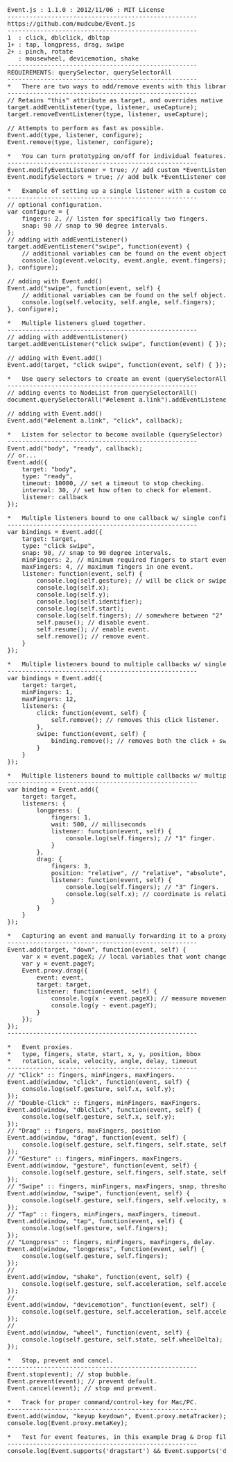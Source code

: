<pre>
Event.js : 1.1.0 : 2012/11/06 : MIT License
----------------------------------------------------
https://github.com/mudcube/Event.js
----------------------------------------------------
1  : click, dblclick, dbltap
1+ : tap, longpress, drag, swipe
2+ : pinch, rotate
   : mousewheel, devicemotion, shake
----------------------------------------------------
REQUIREMENTS: querySelector, querySelectorAll
----------------------------------------------------
*	There are two ways to add/remove events with this library.
----------------------------------------------------
// Retains "this" attribute as target, and overrides native addEventListener.
target.addEventListener(type, listener, useCapture); 
target.removeEventListener(type, listener, useCapture);

// Attempts to perform as fast as possible.
Event.add(type, listener, configure); 
Event.remove(type, listener, configure);

*	You can turn prototyping on/off for individual features.
----------------------------------------------------
Event.modifyEventListener = true; // add custom *EventListener commands to HTMLElements.
Event.modifySelectors = true; // add bulk *EventListener commands on NodeLists from querySelectorAll and others.

*	Example of setting up a single listener with a custom configuration.
----------------------------------------------------
// optional configuration.
var configure = {
	fingers: 2, // listen for specifically two fingers.
	snap: 90 // snap to 90 degree intervals.
};
// adding with addEventListener()
target.addEventListener("swipe", function(event) {
	// additional variables can be found on the event object.
	console.log(event.velocity, event.angle, event.fingers);
}, configure);

// adding with Event.add()
Event.add("swipe", function(event, self) {
	// additional variables can be found on the self object.
	console.log(self.velocity, self.angle, self.fingers);
}, configure);

*	Multiple listeners glued together.
----------------------------------------------------
// adding with addEventListener()
target.addEventListener("click swipe", function(event) { });

// adding with Event.add()
Event.add(target, "click swipe", function(event, self) { });

*	Use query selectors to create an event (querySelectorAll)
----------------------------------------------------
// adding events to NodeList from querySelectorAll()
document.querySelectorAll("#element a.link").addEventListener("click", callback);

// adding with Event.add()
Event.add("#element a.link", "click", callback);

*	Listen for selector to become available (querySelector)
----------------------------------------------------
Event.add("body", "ready", callback);
// or...
Event.add({
	target: "body", 
	type: "ready", 
	timeout: 10000, // set a timeout to stop checking.
	interval: 30, // set how often to check for element.
	listener: callback
});

*	Multiple listeners bound to one callback w/ single configuration.
----------------------------------------------------
var bindings = Event.add({
	target: target,
	type: "click swipe",
	snap: 90, // snap to 90 degree intervals.
	minFingers: 2, // minimum required fingers to start event.
	maxFingers: 4, // maximum fingers in one event.
	listener: function(event, self) {
		console.log(self.gesture); // will be click or swipe.
		console.log(self.x);
		console.log(self.y);
		console.log(self.identifier);
		console.log(self.start);
		console.log(self.fingers); // somewhere between "2" and "4".
		self.pause(); // disable event.
		self.resume(); // enable event.
		self.remove(); // remove event.
	}
});

*	Multiple listeners bound to multiple callbacks w/ single configuration.
----------------------------------------------------
var bindings = Event.add({
	target: target,
	minFingers: 1,
	maxFingers: 12,
	listeners: {
		click: function(event, self) {
			self.remove(); // removes this click listener.
		},
		swipe: function(event, self) {
			binding.remove(); // removes both the click + swipe listeners.
		}
	}
});

*	Multiple listeners bound to multiple callbacks w/ multiple configurations.
----------------------------------------------------
var binding = Event.add({
	target: target,
	listeners: {
		longpress: {
			fingers: 1,
			wait: 500, // milliseconds
			listener: function(event, self) {
				console.log(self.fingers); // "1" finger.
			}
		},
		drag: {
			fingers: 3,
			position: "relative", // "relative", "absolute", "difference", "move"
			listener: function(event, self) {
				console.log(self.fingers); // "3" fingers.
				console.log(self.x); // coordinate is relative to edge of target.
			}
		}
	}
});

*	Capturing an event and manually forwarding it to a proxy (tiered events).
----------------------------------------------------
Event.add(target, "down", function(event, self) {
	var x = event.pageX; // local variables that wont change.
	var y = event.pageY;
	Event.proxy.drag({
		event: event,
		target: target,
		listener: function(event, self) {
			console.log(x - event.pageX); // measure movement.
			console.log(y - event.pageY);
		}
	});
});
----------------------------------------------------

*	Event proxies.
*	type, fingers, state, start, x, y, position, bbox
*	rotation, scale, velocity, angle, delay, timeout
----------------------------------------------------
// "Click" :: fingers, minFingers, maxFingers.
Event.add(window, "click", function(event, self) {
	console.log(self.gesture, self.x, self.y);
});
// "Double-Click" :: fingers, minFingers, maxFingers.
Event.add(window, "dblclick", function(event, self) {
	console.log(self.gesture, self.x, self.y);
});
// "Drag" :: fingers, maxFingers, position
Event.add(window, "drag", function(event, self) {
	console.log(self.gesture, self.fingers, self.state, self.start, self.x, self.y, self.bbox);
});
// "Gesture" :: fingers, minFingers, maxFingers.
Event.add(window, "gesture", function(event, self) {
	console.log(self.gesture, self.fingers, self.state, self.rotation, self.scale);
});
// "Swipe" :: fingers, minFingers, maxFingers, snap, threshold.
Event.add(window, "swipe", function(event, self) {
	console.log(self.gesture, self.fingers, self.velocity, self.angle);
});
// "Tap" :: fingers, minFingers, maxFingers, timeout.
Event.add(window, "tap", function(event, self) {
	console.log(self.gesture, self.fingers);
});
// "Longpress" :: fingers, minFingers, maxFingers, delay.
Event.add(window, "longpress", function(event, self) {
	console.log(self.gesture, self.fingers);
});
//
Event.add(window, "shake", function(event, self) {
	console.log(self.gesture, self.acceleration, self.accelerationIncludingGravity);
});
//
Event.add(window, "devicemotion", function(event, self) {
	console.log(self.gesture, self.acceleration, self.accelerationIncludingGravity);
});
//
Event.add(window, "wheel", function(event, self) {
	console.log(self.gesture, self.state, self.wheelDelta);
});

*	Stop, prevent and cancel.
----------------------------------------------------
Event.stop(event); // stop bubble.
Event.prevent(event); // prevent default.
Event.cancel(event); // stop and prevent.

*	Track for proper command/control-key for Mac/PC.
----------------------------------------------------
Event.add(window, "keyup keydown", Event.proxy.metaTracker);
console.log(Event.proxy.metaKey);

*	Test for event features, in this example Drag & Drop file support.
----------------------------------------------------
console.log(Event.supports('dragstart') && Event.supports('drop') && !!window.FileReader);
</pre>